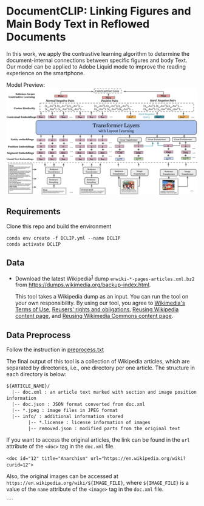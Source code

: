 # DocumentCLIP: Linking Figures and Main Body Text in Reflowed Documents

In this work, we apply the contrastive learning algorithm to determine the document-internal connections between specific figures and body Text. Our model can be applied to Adobe Liquid mode to improve the reading experience on the smartphone.

Model Preview:
![DocumentCLIP Model!](./model.png)

## Requirements
Clone this repo and build the environment

```
conda env create -f DCLIP.yml --name DCLIP
conda activate DCLIP
```

## Data

- Download the latest Wikipedia<sup>[1](#footnote1)</sup> dump `enwiki-*-pages-articles.xml.bz2` from https://dumps.wikimedia.org/backup-index.html.

    This tool takes a Wikipedia dump as an input. You can run the tool on your own responsibility. By using our tool, you agree to [Wikimedia's Terms of Use](https://foundation.wikimedia.org/wiki/Terms_of_Use/en), [Reusers' rights and obligations](https://en.wikipedia.org/wiki/Wikipedia:Copyrights#Reusers.27_rights_and_obligations), [Reusing Wikipedia content page](https://en.wikipedia.org/wiki/Wikipedia:Reusing_Wikipedia_content), and [Reusing Wikimedia Commons content page](https://commons.wikimedia.org/wiki/Commons:Reusing_content_outside_Wikimedia).

## Data Preprocess
Follow the instruction in [preprocess.txt](./data/instruction.txt)

The final output of this tool is a collection of Wikipedia articles, which are separated by directories, i.e., one directory per one article. The structure in each directory is below:

```
${ARTICLE_NAME}/
  |-- doc.xml : an article text marked with section and image position information
  |-- doc.json : JSON format converted from doc.xml
  |-- *.jpeg : image files in JPEG format
  |-- info/ : additional information stored
        |-- *.license : license information of images
        |-- removed.json : modified parts from the original text
``` 

If you want to access the original articles, the link can be found in the `url` attribute of the `<doc>` tag in the `doc.xml` file. 

```<doc id="12" title="Anarchism" url="https://en.wikipedia.org/wiki?curid=12">```

Also, the original images can be accessed at `https://en.wikipedia.org/wiki/${IMAGE_FILE}`, where `${IMAGE_FILE}` is a value of the `name` attribute of the `<image>` tag in the `doc.xml` file. 

```<image id="0" name="File:Paolo Monti - Servizio fotografico (Napoli, 1969) - BEIC 6353768.jpg">`

